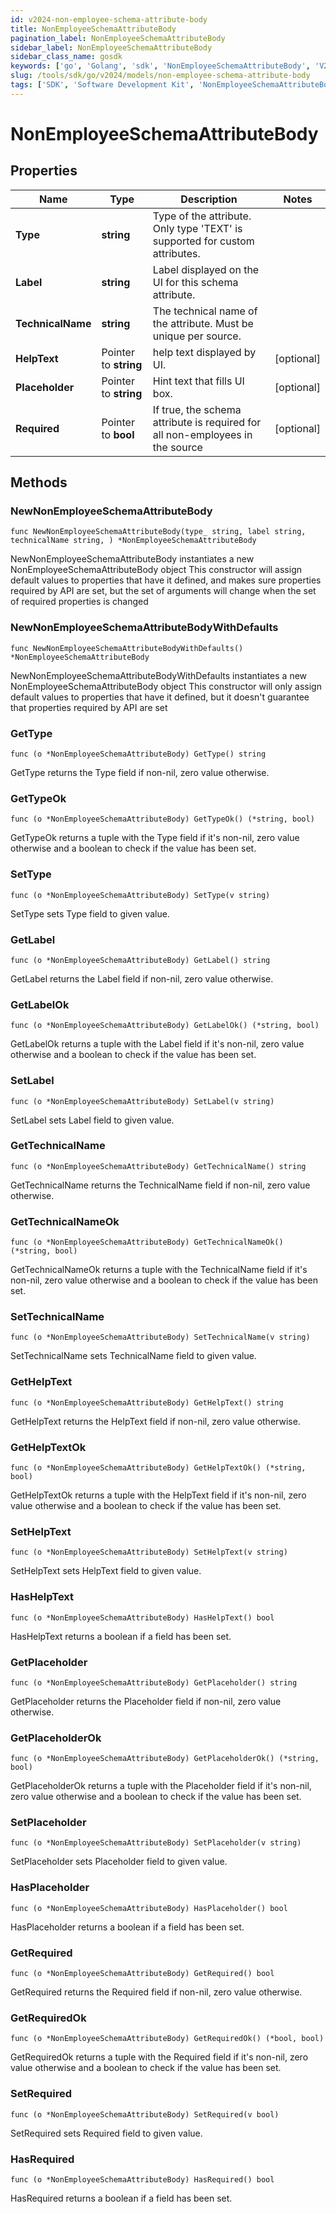 ```yaml
---
id: v2024-non-employee-schema-attribute-body
title: NonEmployeeSchemaAttributeBody
pagination_label: NonEmployeeSchemaAttributeBody
sidebar_label: NonEmployeeSchemaAttributeBody
sidebar_class_name: gosdk
keywords: ['go', 'Golang', 'sdk', 'NonEmployeeSchemaAttributeBody', 'V2024NonEmployeeSchemaAttributeBody'] 
slug: /tools/sdk/go/v2024/models/non-employee-schema-attribute-body
tags: ['SDK', 'Software Development Kit', 'NonEmployeeSchemaAttributeBody', 'V2024NonEmployeeSchemaAttributeBody']
---
```


# NonEmployeeSchemaAttributeBody

## Properties

Name | Type | Description | Notes
------------ | ------------- | ------------- | -------------
**Type** | **string** | Type of the attribute. Only type 'TEXT' is supported for custom attributes. | 
**Label** | **string** | Label displayed on the UI for this schema attribute. | 
**TechnicalName** | **string** | The technical name of the attribute. Must be unique per source. | 
**HelpText** | Pointer to **string** | help text displayed by UI. | [optional] 
**Placeholder** | Pointer to **string** | Hint text that fills UI box. | [optional] 
**Required** | Pointer to **bool** | If true, the schema attribute is required for all non-employees in the source | [optional] 

## Methods

### NewNonEmployeeSchemaAttributeBody

`func NewNonEmployeeSchemaAttributeBody(type_ string, label string, technicalName string, ) *NonEmployeeSchemaAttributeBody`

NewNonEmployeeSchemaAttributeBody instantiates a new NonEmployeeSchemaAttributeBody object
This constructor will assign default values to properties that have it defined,
and makes sure properties required by API are set, but the set of arguments
will change when the set of required properties is changed

### NewNonEmployeeSchemaAttributeBodyWithDefaults

`func NewNonEmployeeSchemaAttributeBodyWithDefaults() *NonEmployeeSchemaAttributeBody`

NewNonEmployeeSchemaAttributeBodyWithDefaults instantiates a new NonEmployeeSchemaAttributeBody object
This constructor will only assign default values to properties that have it defined,
but it doesn't guarantee that properties required by API are set

### GetType

`func (o *NonEmployeeSchemaAttributeBody) GetType() string`

GetType returns the Type field if non-nil, zero value otherwise.

### GetTypeOk

`func (o *NonEmployeeSchemaAttributeBody) GetTypeOk() (*string, bool)`

GetTypeOk returns a tuple with the Type field if it's non-nil, zero value otherwise
and a boolean to check if the value has been set.

### SetType

`func (o *NonEmployeeSchemaAttributeBody) SetType(v string)`

SetType sets Type field to given value.


### GetLabel

`func (o *NonEmployeeSchemaAttributeBody) GetLabel() string`

GetLabel returns the Label field if non-nil, zero value otherwise.

### GetLabelOk

`func (o *NonEmployeeSchemaAttributeBody) GetLabelOk() (*string, bool)`

GetLabelOk returns a tuple with the Label field if it's non-nil, zero value otherwise
and a boolean to check if the value has been set.

### SetLabel

`func (o *NonEmployeeSchemaAttributeBody) SetLabel(v string)`

SetLabel sets Label field to given value.


### GetTechnicalName

`func (o *NonEmployeeSchemaAttributeBody) GetTechnicalName() string`

GetTechnicalName returns the TechnicalName field if non-nil, zero value otherwise.

### GetTechnicalNameOk

`func (o *NonEmployeeSchemaAttributeBody) GetTechnicalNameOk() (*string, bool)`

GetTechnicalNameOk returns a tuple with the TechnicalName field if it's non-nil, zero value otherwise
and a boolean to check if the value has been set.

### SetTechnicalName

`func (o *NonEmployeeSchemaAttributeBody) SetTechnicalName(v string)`

SetTechnicalName sets TechnicalName field to given value.


### GetHelpText

`func (o *NonEmployeeSchemaAttributeBody) GetHelpText() string`

GetHelpText returns the HelpText field if non-nil, zero value otherwise.

### GetHelpTextOk

`func (o *NonEmployeeSchemaAttributeBody) GetHelpTextOk() (*string, bool)`

GetHelpTextOk returns a tuple with the HelpText field if it's non-nil, zero value otherwise
and a boolean to check if the value has been set.

### SetHelpText

`func (o *NonEmployeeSchemaAttributeBody) SetHelpText(v string)`

SetHelpText sets HelpText field to given value.

### HasHelpText

`func (o *NonEmployeeSchemaAttributeBody) HasHelpText() bool`

HasHelpText returns a boolean if a field has been set.

### GetPlaceholder

`func (o *NonEmployeeSchemaAttributeBody) GetPlaceholder() string`

GetPlaceholder returns the Placeholder field if non-nil, zero value otherwise.

### GetPlaceholderOk

`func (o *NonEmployeeSchemaAttributeBody) GetPlaceholderOk() (*string, bool)`

GetPlaceholderOk returns a tuple with the Placeholder field if it's non-nil, zero value otherwise
and a boolean to check if the value has been set.

### SetPlaceholder

`func (o *NonEmployeeSchemaAttributeBody) SetPlaceholder(v string)`

SetPlaceholder sets Placeholder field to given value.

### HasPlaceholder

`func (o *NonEmployeeSchemaAttributeBody) HasPlaceholder() bool`

HasPlaceholder returns a boolean if a field has been set.

### GetRequired

`func (o *NonEmployeeSchemaAttributeBody) GetRequired() bool`

GetRequired returns the Required field if non-nil, zero value otherwise.

### GetRequiredOk

`func (o *NonEmployeeSchemaAttributeBody) GetRequiredOk() (*bool, bool)`

GetRequiredOk returns a tuple with the Required field if it's non-nil, zero value otherwise
and a boolean to check if the value has been set.

### SetRequired

`func (o *NonEmployeeSchemaAttributeBody) SetRequired(v bool)`

SetRequired sets Required field to given value.

### HasRequired

`func (o *NonEmployeeSchemaAttributeBody) HasRequired() bool`

HasRequired returns a boolean if a field has been set.


